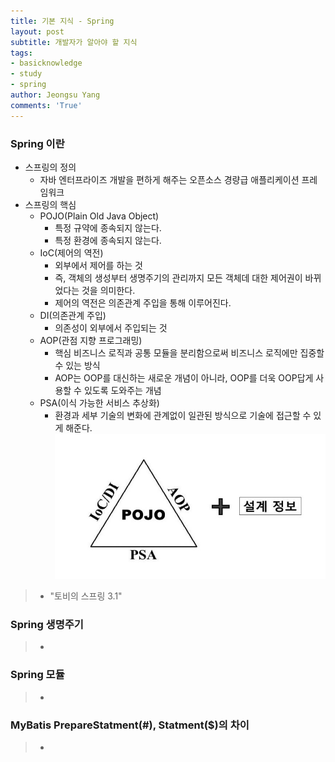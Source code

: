 ```yaml
---
title: 기본 지식 - Spring
layout: post
subtitle: 개발자가 알아야 할 지식
tags:
- basicknowledge
- study
- spring
author: Jeongsu Yang
comments: 'True'
---
```


### Spring 이란

- 스프링의 정의
  - 자바 엔터프라이즈 개발을 편하게 해주는 오픈소스 경량급 애플리케이션 프레임워크
- 스프링의 핵심
  - POJO(Plain Old Java Object)
    - 특정 규약에 종속되지 않는다.
    - 특정 환경에 종속되지 않는다.
  - IoC(제어의 역전)
    - 외부에서 제어를 하는 것
    - 즉, 객체의 생성부터 생명주기의 관리까지 모든 객체데 대한 제어권이 바뀌었다는 것을 의미한다.
    - 제어의 역전은 의존관계 주입을 통해 이루어진다.
  - DI(의존관계 주입)
    - 의존성이 외부에서 주입되는 것
  - AOP(관점 지향 프로그래밍)
    - 핵심 비즈니스 로직과 공통 모듈을 분리함으로써 비즈니스 로직에만 집중할 수 있는 방식
    - AOP는 OOP를 대신하는 새로운 개념이 아니라, OOP를 더욱 OOP답게 사용할 수 있도록 도와주는 개념
  - PSA(이식 가능한 서비스 추상화)
    - 환경과 세부 기술의 변화에 관계없이 일관된 방식으로 기술에 접근할 수 있게 해준다.
![spring-triangle](/assets/post/basicknowledge/spring-triangle.png)

> - "토비의 스프링 3.1"

### Spring 생명주기

> -

### Spring 모듈

> -

### MyBatis PrepareStatment(#), Statment($)의 차이

> -
